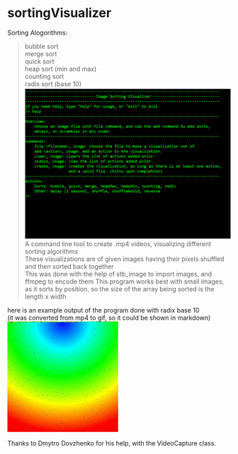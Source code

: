 # sortingVisualizer

Sorting Alogorithms:
>bubble sort  
>merge sort  
>quick sort  
>heap sort (min and max)  
>counting sort  
>radix sort (base 10)  
![example picture](md_assets/example.png)
A command line tool to create .mp4 videos, visualizing different sorting algorithms  
These visualizations are of given images having their pixels shuffled and then sorted back together  
This was done with the help of stb_image to import images, and ffmpeg to encode them
This program works best with small images, as it sorts by position, so the size of the array being sorted is the length x width  

here is an example output of the program done with radix base 10  
(it was converted from mp4 to gif, so it could be shown in markdown)  
![example output](md_assets/example_output.gif)  


Thanks to Dmytro Dovzhenko for his help, with the VideoCapture class.
